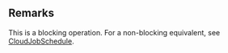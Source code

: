 ## Remarks  
 This is a blocking operation. For a non-blocking equivalent, see [CloudJobSchedule](assetId:///T:Microsoft.Azure.Batch.CloudJobSchedule?qualifyHint=False&autoUpgrade=True).